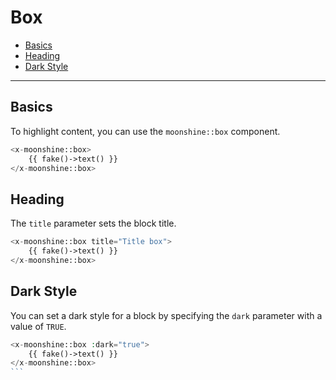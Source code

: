 # Box

- [Basics](#basics)
- [Heading](#heading)
- [Dark Style](#dark)

---

<a name="basics"></a>  
## Basics

To highlight content, you can use the `moonshine::box` component.

```php
<x-moonshine::box>
    {{ fake()->text() }}
</x-moonshine::box>
```

<a name="heading"></a>  
## Heading

The `title` parameter sets the block title.

```php
<x-moonshine::box title="Title box">
    {{ fake()->text() }}
</x-moonshine::box>
```

<a name="dark"></a>  
## Dark Style

You can set a dark style for a block by specifying the `dark` parameter with a value of `TRUE`.

````php
<x-moonshine::box :dark="true">
    {{ fake()->text() }}
</x-moonshine::box>
```
